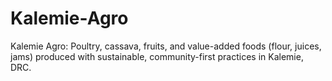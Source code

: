# Kalemie-Agro
Kalemie Agro: Poultry, cassava, fruits, and value-added foods (flour, juices, jams) produced with sustainable, community-first practices in Kalemie, DRC.
